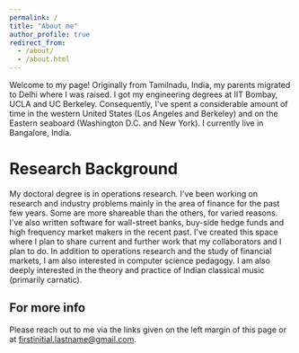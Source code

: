 ```yaml
---
permalink: /
title: "About me"
author_profile: true
redirect_from: 
  - /about/
  - /about.html
---
```

Welcome to my page! Originally from Tamilnadu, India, my parents migrated to Delhi where I was raised. I got my engineering degrees at IIT Bombay, UCLA and UC Berkeley. Consequently, I've spent a considerable amount of time in the western United States (Los Angeles and Berkeley) and on the Eastern seaboard (Washington D.C. and New York). I currently live in Bangalore, India. 
  
Research Background
======
My doctoral degree is in operations research. I've been working on research and industry problems mainly in the area of finance for the past few years. Some are more shareable than the others, for varied reasons. I've also written software for wall-street banks, buy-side hedge funds and high frequency market makers in the recent past. I've created this space where I plan to share current and further work that my collaborators and I plan to do.
In addition to operations research and the study of financial markets, I am also interested in computer science pedagogy. I am also deeply interested in the theory and practice of Indian classical music (primarily carnatic).

For more info
------
Please reach out to me via the links given on the left margin of this page or at firstinitial.lastname@gmail.com.
